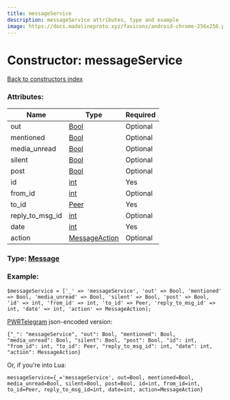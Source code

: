 ```yaml
---
title: messageService
description: messageService attributes, type and example
image: https://docs.madelineproto.xyz/favicons/android-chrome-256x256.png
---
```

# Constructor: messageService  
[Back to constructors index](index.md)



### Attributes:

| Name     |    Type       | Required |
|----------|---------------|----------|
|out|[Bool](../types/Bool.md) | Optional|
|mentioned|[Bool](../types/Bool.md) | Optional|
|media\_unread|[Bool](../types/Bool.md) | Optional|
|silent|[Bool](../types/Bool.md) | Optional|
|post|[Bool](../types/Bool.md) | Optional|
|id|[int](../types/int.md) | Yes|
|from\_id|[int](../types/int.md) | Optional|
|to\_id|[Peer](../types/Peer.md) | Yes|
|reply\_to\_msg\_id|[int](../types/int.md) | Optional|
|date|[int](../types/int.md) | Yes|
|action|[MessageAction](../types/MessageAction.md) | Optional|



### Type: [Message](../types/Message.md)


### Example:

```
$messageService = ['_' => 'messageService', 'out' => Bool, 'mentioned' => Bool, 'media_unread' => Bool, 'silent' => Bool, 'post' => Bool, 'id' => int, 'from_id' => int, 'to_id' => Peer, 'reply_to_msg_id' => int, 'date' => int, 'action' => MessageAction];
```  

[PWRTelegram](https://pwrtelegram.xyz) json-encoded version:

```
{"_": "messageService", "out": Bool, "mentioned": Bool, "media_unread": Bool, "silent": Bool, "post": Bool, "id": int, "from_id": int, "to_id": Peer, "reply_to_msg_id": int, "date": int, "action": MessageAction}
```


Or, if you're into Lua:  


```
messageService={_='messageService', out=Bool, mentioned=Bool, media_unread=Bool, silent=Bool, post=Bool, id=int, from_id=int, to_id=Peer, reply_to_msg_id=int, date=int, action=MessageAction}

```


